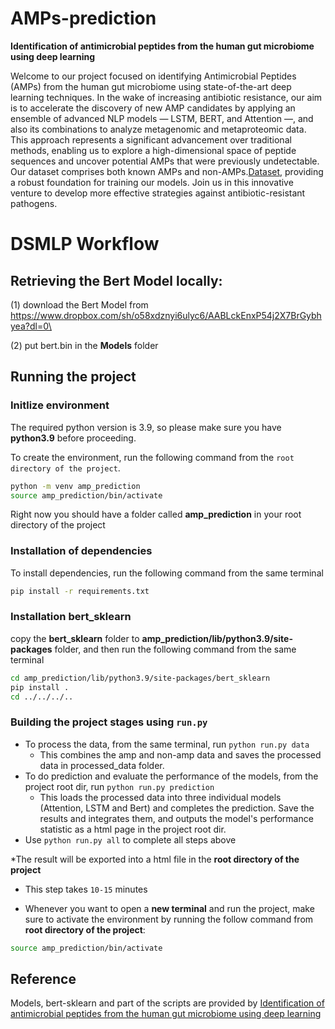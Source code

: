 # AMPs-prediction

__Identification of antimicrobial peptides from the human gut microbiome using deep learning__

Welcome to our project focused on identifying Antimicrobial Peptides (AMPs) from the human gut microbiome using state-of-the-art deep learning techniques. In the wake of increasing antibiotic resistance, our aim is to accelerate the discovery of new AMP candidates by applying an ensemble of advanced NLP models — LSTM, BERT, and Attention —, and also its combinations to analyze metagenomic and metaproteomic data. This approach represents a significant advancement over traditional methods, enabling us to explore a high-dimensional space of peptide sequences and uncover potential AMPs that were previously undetectable. Our dataset comprises both known AMPs and non-AMPs.[Dataset](https://github.com/mayuefine/c_AMPs-prediction/tree/master/Data), providing a robust foundation for training our models. Join us in this innovative venture to develop more effective strategies against antibiotic-resistant pathogens.

# DSMLP Workflow

## Retrieving the Bert Model locally:

(1) download the Bert Model from https://www.dropbox.com/sh/o58xdznyi6ulyc6/AABLckEnxP54j2X7BrGybhyea?dl=0\

(2) put bert.bin in the __Models__ folder

## Running the project

### Initlize environment
The required python version is 3.9, so please make sure you have __python3.9__ before proceeding.

To create the environment, run the following command from the `root directory of the project`.
```bash
python -m venv amp_prediction
source amp_prediction/bin/activate
```

Right now you should have a folder called __amp_prediction__ in your root directory of the project

### Installation of dependencies
To install dependencies, run the following command from the same terminal
```bash
pip install -r requirements.txt
```
### Installation bert_sklearn

copy the __bert_sklearn__ folder to __amp_prediction/lib/python3.9/site-packages__ folder, and then run the following command from the same terminal
```bash
cd amp_prediction/lib/python3.9/site-packages/bert_sklearn
pip install .
cd ../../../..
```

### Building the project stages using `run.py`

* To process the data, from the same terminal, run `python run.py data`
  - This combines the amp and non-amp data and saves the processed data in processed_data folder.
* To do prediction and evaluate the performance of the models, from the project root dir, run `python run.py prediction`
  - This loads the processed data into three individual models (Attention, LSTM and Bert) and completes the prediction. Save the results and integrates them, and outputs the model's performance statistic as a html page in the project root dir.
* Use `python run.py all` to complete all steps above

*The result will be exported into a html file in the __root directory of the project__

* This step takes `10-15` minutes

* Whenever you want to open a __new terminal__ and run the project, make sure to activate the environment by running the follow command from __root directory of the project__:
```bash
source amp_prediction/bin/activate
```
## Reference

Models, bert-sklearn and part of the scripts are provided by [Identification of antimicrobial peptides from the human gut microbiome using deep learning](https://www.nature.com/articles/s41587-022-01226-0)
